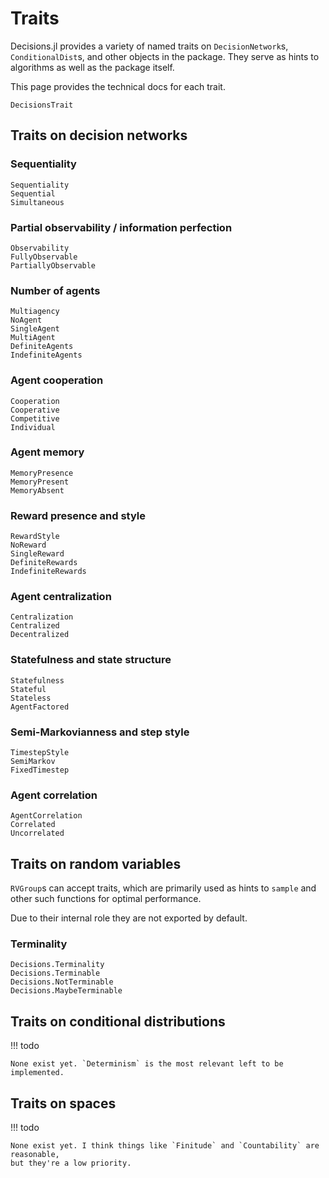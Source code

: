 # Traits

Decisions.jl provides a variety of named traits on `DecisionNetwork`s, `ConditionalDist`s,
and other objects in the package. They serve as hints to algorithms as well as the package
itself.

This page provides the technical docs for each trait.

```@docs
DecisionsTrait
```

## Traits on decision networks

### Sequentiality
```@docs
Sequentiality
Sequential
Simultaneous
```

### Partial observability / information perfection
```@docs
Observability
FullyObservable
PartiallyObservable
```

### Number of agents
```@docs
Multiagency
NoAgent
SingleAgent
MultiAgent
DefiniteAgents
IndefiniteAgents
```

### Agent cooperation
```@docs
Cooperation
Cooperative
Competitive
Individual
```

### Agent memory
```@docs
MemoryPresence
MemoryPresent
MemoryAbsent
```

### Reward presence and style
```@docs
RewardStyle
NoReward
SingleReward
DefiniteRewards
IndefiniteRewards
```

### Agent centralization
```@docs
Centralization
Centralized
Decentralized
```

### Statefulness and state structure
```@docs
Statefulness
Stateful
Stateless
AgentFactored
```

### Semi-Markovianness and step style
```@docs
TimestepStyle
SemiMarkov
FixedTimestep
```

### Agent correlation
```@docs
AgentCorrelation
Correlated
Uncorrelated
```

## Traits on random variables

`RVGroup`s can accept traits, which are primarily used as hints to `sample` and other such
functions for optimal performance.

Due to their internal role they are not exported by default.

### Terminality

```@docs
Decisions.Terminality
Decisions.Terminable
Decisions.NotTerminable
Decisions.MaybeTerminable
```

## Traits on conditional distributions

!!! todo

    None exist yet. `Determinism` is the most relevant left to be implemented.


## Traits on spaces

!!! todo

    None exist yet. I think things like `Finitude` and `Countability` are reasonable, 
    but they're a low priority.